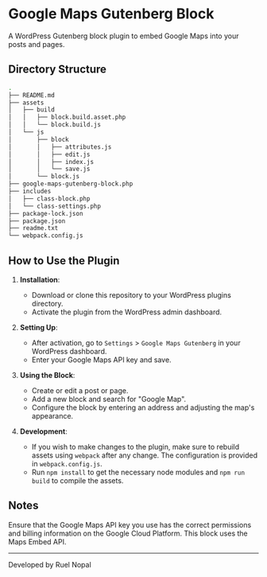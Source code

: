 # Google Maps Gutenberg Block

A WordPress Gutenberg block plugin to embed Google Maps into your posts and pages.

## Directory Structure

```bash
.
├── README.md
├── assets
│   ├── build
│   │   ├── block.build.asset.php
│   │   └── block.build.js
│   └── js
│       ├── block
│       │   ├── attributes.js
│       │   ├── edit.js
│       │   ├── index.js
│       │   └── save.js
│       └── block.js
├── google-maps-gutenberg-block.php
├── includes
│   ├── class-block.php
│   └── class-settings.php
├── package-lock.json
├── package.json
├── readme.txt
└── webpack.config.js
```

## How to Use the Plugin

1. **Installation**:

   - Download or clone this repository to your WordPress plugins directory.
   - Activate the plugin from the WordPress admin dashboard.

2. **Setting Up**:

   - After activation, go to `Settings` > `Google Maps Gutenberg` in your WordPress dashboard.
   - Enter your Google Maps API key and save.

3. **Using the Block**:

   - Create or edit a post or page.
   - Add a new block and search for "Google Map".
   - Configure the block by entering an address and adjusting the map's appearance.

4. **Development**:
   - If you wish to make changes to the plugin, make sure to rebuild assets using `webpack` after any change. The configuration is provided in `webpack.config.js`.
   - Run `npm install` to get the necessary node modules and `npm run build` to compile the assets.

## Notes

Ensure that the Google Maps API key you use has the correct permissions and billing information on the Google Cloud Platform. This block uses the Maps Embed API.

---

Developed by Ruel Nopal

